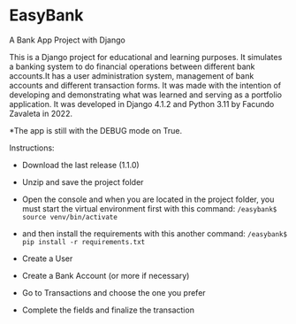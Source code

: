# EasyBank
A Bank App Project with Django

This is a Django project for educational and learning purposes. It simulates a banking system to do financial operations between different bank accounts.It has a user administration system, management of bank accounts and different transaction forms. It was made with the intention of developing and demonstrating what was learned and serving as a portfolio application. It was developed in Django 4.1.2 and Python 3.11 by Facundo Zavaleta in 2022.

*The app is still with the DEBUG mode on True.

Instructions:
 - Download the last release (1.1.0)
 - Unzip and save the project folder
 - Open the console and when you are located in the project folder, you must start the virtual environment first with this command:
   ```/easybank$ source venv/bin/activate```
   
 - and then install the requirements with this another command:
   ```/easybank$ pip install -r requirements.txt```
   
 - Create a User
 - Create a Bank Account (or more if necessary)
 - Go to Transactions and choose the one you prefer
 - Complete the fields and finalize the transaction
